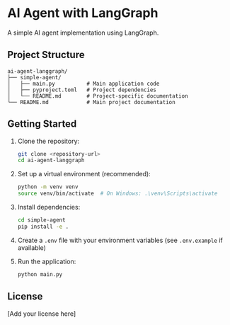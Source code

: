 # AI Agent with LangGraph

A simple AI agent implementation using LangGraph.

## Project Structure

```
ai-agent-langgraph/
├── simple-agent/
│   ├── main.py          # Main application code
│   ├── pyproject.toml   # Project dependencies
│   └── README.md        # Project-specific documentation
└── README.md            # Main project documentation
```

## Getting Started

1. Clone the repository:
   ```bash
   git clone <repository-url>
   cd ai-agent-langgraph
   ```

2. Set up a virtual environment (recommended):
   ```bash
   python -m venv venv
   source venv/bin/activate  # On Windows: .\venv\Scripts\activate
   ```

3. Install dependencies:
   ```bash
   cd simple-agent
   pip install -e .
   ```

4. Create a `.env` file with your environment variables (see `.env.example` if available)

5. Run the application:
   ```bash
   python main.py
   ```

## License

[Add your license here]
